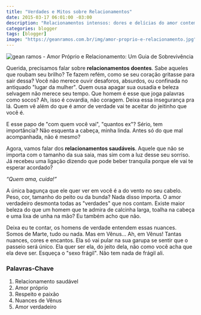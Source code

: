 ```yaml
---
title: "Verdades e Mitos sobre Relacionamentos"
date: 2015-03-17 06:01:00 -03:00
description: "Relacionamentos intensos: dores e delícias do amor contemporâneo."
categories: blogger
tags: [blogger]
image: "https://geanramos.com.br/img/amor-proprio-e-relacionamento.jpg"
---
```


![gean ramos - Amor Próprio e Relacionamento: Um Guia de Sobrevivência](amor-proprio-e-relacionamento.jpg)

Querida, precisamos falar sobre **relacionamentos doentes**. Sabe aqueles que roubam seu brilho? Te fazem refém, como se seu coração gritasse para sair dessa? Você não merece ouvir desaforos, absurdos, ou confinada no antiquado "lugar da mulher". Quem ousa apagar sua ousadia e beleza selvagem não merece seu tempo. Que homem é esse que joga palavras como socos? Ah, isso é covardia, não coragem. Deixa essa insegurança pra lá. Quem vê além do que é amor de verdade vai te aceitar do jeitinho que você é.

E esse papo de "com quem você vai", "quantos ex"? Sério, tem importância? Não esquenta a cabeça, minha linda. Antes só do que mal acompanhada, não é mesmo?

Agora, vamos falar dos **relacionamentos saudáveis**. Aquele que não se importa com o tamanho da sua saia, mas sim com a luz desse seu sorriso. Já recebeu uma ligação dizendo que pode beber tranquila porque ele vai te esperar acordado? 

*“Quem ama, cuida!”*

A única bagunça que ele quer ver em você é a do vento no seu cabelo. Peso, cor, tamanho do peito ou da bunda? Nada disso importa. O amor verdadeiro desmonta todas as "verdades" que nos contam. Existe maior beleza do que um homem que te admira de calcinha larga, toalha na cabeça e uma lixa de unha na mão? Eu também acho que não.

Deixa eu te contar, os homens de verdade entendem essas nuances. Somos de Marte, tudo ou nada. Mas em Vênus… Ah, em Vênus! Tantas nuances, cores e encantos. Ela só vai pular na sua garupa se sentir que o passeio será único. Ela quer ser ela, do jeito dela, não como você acha que ela deve ser. Esqueça o "sexo frágil". Não tem nada de frágil ali. 

### Palavras-Chave
1. Relacionamento saudável
2. Amor próprio
3. Respeito e paixão
4. Nuances de Vênus
5. Amor verdadeiro